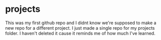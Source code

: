 # projects
This was my first github repo and I didnt know we're supposed to make a new repo for a different project. I just made a single repo for my projects folder. I haven't deleted it cause it reminds me of how much I've learned.
